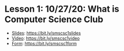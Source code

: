 # Lesson 1: 10/27/20: What is Computer Science Club
* [Slides](https://bit.ly/smscsc1slides): https://bit.ly/smscsc1slides  
* [Video](https://bit.ly/smscsc1video):  https://bit.ly/smscsc1video
* [Form](https://bit.ly/smscsc1form): https://bit.ly/smscsc1form